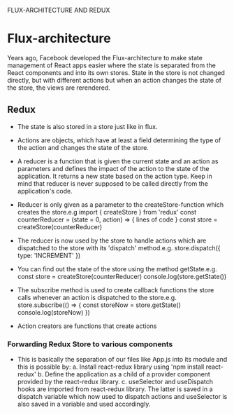 FLUX-ARCHITECTURE AND REDUX
# Flux-architecture
Years ago, Facebook developed the Flux-architecture to make state management of React apps easier where the state is separated from the React components and into its own stores.
State in the store is not changed directly, but with different actions but when an action changes the state of the store, the views are rerendered.

## Redux
- The state is also stored in a store just like in flux. 
- Actions are objects, which have at least a field determining the type of the action and changes the state of the store.

- A reducer is a function that is given the current state and an action as parameters and defines the impact of the action to the state of the application. It returns a new state based on the action type. Keep in mind that reducer is never supposed to be called directly from the application's code. 
- Reducer is only given as a parameter to the createStore-function which creates the store.e.g
import { createStore } from 'redux'
const counterReducer = (state = 0, action) => {
  lines of code
}
const store = createStore(counterReducer)

- The reducer is now used by the store to handle actions which are dispatched to the store with its 'dispatch' method.e.g. store.dispatch({ type: 'INCREMENT' })

- You can find out the state of the store using the method getState.e.g. const store = createStore(counterReducer)
console.log(store.getState())

- The subscribe method is used to create callback functions the store calls whenever an action is dispatched to the store.e.g. store.subscribe(() => {
  const storeNow = store.getState()
  console.log(storeNow)
})

- Action creators are functions that create actions

### Forwarding Redux Store to various components
- This is basically the separation of our files like App.js into its module and this is possible by:
a. Install react-redux library using 'npm install react-redux'
b. Define the application as a child of a provider component provided by the react-redux library.
c. useSelector and useDispatch hooks are imported from react-redux library. The latter is saved in a dispatch variable which now used to dispatch actions and useSelector is also saved in a variable and used accordingly. 

